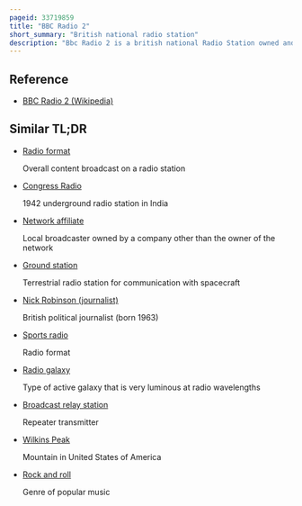```yaml
---
pageid: 33719859
title: "BBC Radio 2"
short_summary: "British national radio station"
description: "Bbc Radio 2 is a british national Radio Station owned and operated by Bbc. It is the most popular Station in the united Kingdom with over 14 million weekly Listeners. Since its first Broadcast in 1967 the Station has a wide Range of Programs. The'About Radio 2' Bbc Webpage says: 'with a Repertoire covering more than 40 Years, Radio 2 plays the widest Selection of Music on the Radio—From classic and mainstream Pop to a Specialist Portfolio including classical, Country, Folk, Jazz, Soul, Rock'N' Roll, Gospel and Blues."
---
```


## Reference

- [BBC Radio 2 (Wikipedia)](https://en.wikipedia.org/?curid=33719859)

## Similar TL;DR

- [Radio format](/tldr/en/radio-format)

  Overall content broadcast on a radio station

- [Congress Radio](/tldr/en/congress-radio)

  1942 underground radio station in India

- [Network affiliate](/tldr/en/network-affiliate)

  Local broadcaster owned by a company other than the owner of the network

- [Ground station](/tldr/en/ground-station)

  Terrestrial radio station for communication with spacecraft

- [Nick Robinson (journalist)](/tldr/en/nick-robinson-journalist)

  British political journalist (born 1963)

- [Sports radio](/tldr/en/sports-radio)

  Radio format

- [Radio galaxy](/tldr/en/radio-galaxy)

  Type of active galaxy that is very luminous at radio wavelengths

- [Broadcast relay station](/tldr/en/broadcast-relay-station)

  Repeater transmitter

- [Wilkins Peak](/tldr/en/wilkins-peak)

  Mountain in United States of America

- [Rock and roll](/tldr/en/rock-and-roll)

  Genre of popular music
